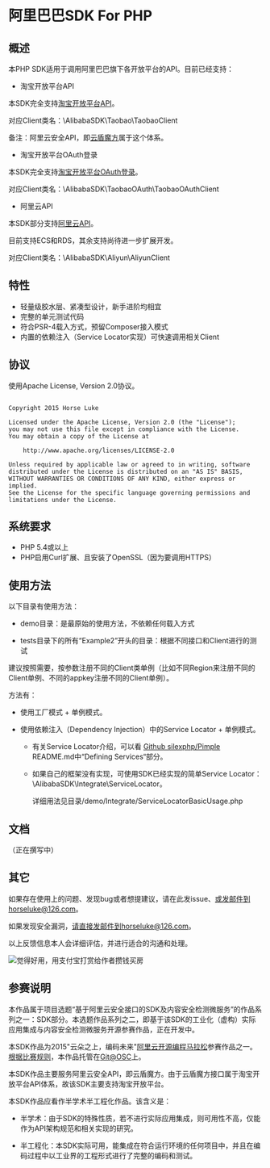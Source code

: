 # 阿里巴巴SDK For PHP

## 概述

本PHP SDK适用于调用阿里巴巴旗下各开放平台的API。目前已经支持：

* 淘宝开放平台API

本SDK完全支持[淘宝开放平台API](http://open.taobao.com/api/api_list.htm?spm=a219a.7386653.1.30.MYVxfa)。

对应Client类名：\AlibabaSDK\Taobao\TaobaoClient

备注：阿里云安全API，即[云盾魔方](http://csc.aliyun.com/)属于这个体系。

* 淘宝开放平台OAuth登录

本SDK完全支持[淘宝开放平台OAuth登录](http://open.taobao.com/doc/detail.htm?id=102635&spm=a219a.7386781.1998342838.19.ryTNmv)。

对应Client类名：\AlibabaSDK\TaobaoOAuth\TaobaoOAuthClient

* 阿里云API

本SDK部分支持[阿里云API](http://develop.aliyun.com/api/?spm=5176.100054.201.108.UyKD0b)。

目前支持ECS和RDS，其余支持尚待进一步扩展开发。

对应Client类名：\AlibabaSDK\Aliyun\AliyunClient


## 特性

* 轻量级胶水层、紧凑型设计，新手进阶均相宜
* 完整的单元测试代码
* 符合PSR-4载入方式，预留Composer接入模式
* 内置的依赖注入（Service Locator实现）可快速调用相关Client

## 协议

使用Apache License, Version 2.0协议。


```

Copyright 2015 Horse Luke

Licensed under the Apache License, Version 2.0 (the "License");
you may not use this file except in compliance with the License.
You may obtain a copy of the License at

    http://www.apache.org/licenses/LICENSE-2.0

Unless required by applicable law or agreed to in writing, software
distributed under the License is distributed on an "AS IS" BASIS,
WITHOUT WARRANTIES OR CONDITIONS OF ANY KIND, either express or implied.
See the License for the specific language governing permissions and
limitations under the License.

```

## 系统要求

* PHP 5.4或以上
* PHP启用Curl扩展、且安装了OpenSSL（因为要调用HTTPS）

## 使用方法

以下目录有使用方法：

* demo目录：是最原始的使用方法，不依赖任何载入方式

* tests目录下的所有“Example2”开头的目录：根据不同接口和Client进行的测试

建议按照需要，按参数注册不同的Client类单例（比如不同Region来注册不同的Client单例、不同的appkey注册不同的Client单例）。

方法有：

* 使用工厂模式 + 单例模式。

* 使用依赖注入（Dependency Injection）中的Service Locator + 单例模式。

  - 有关Service Locator介绍，可以看 [Github silexphp/Pimple](https://github.com/silexphp/Pimple ) README.md中“Defining Services“部分。
  
  - 如果自己的框架没有实现，可使用SDK已经实现的简单Service Locator：\AlibabaSDK\Integrate\ServiceLocator。
  
    详细用法见目录/demo/Integrate/ServiceLocatorBasicUsage.php


## 文档

（正在撰写中）

## 其它

如果存在使用上的问题、发现bug或者想提建议，请在此发issue、或发邮件到horseluke@126.com。

如果发现安全漏洞，请直接发邮件到horseluke@126.com。

以上反馈信息本人会详细评估，并进行适合的沟通和处理。

![觉得好用，用支付宝打赏给作者攒钱买房](http://7xlz3z.com1.z0.glb.clouddn.com/img/git/apavqmok7au6ummhae.png)

## 参赛说明

本作品属于项目选题“基于阿里云安全接口的SDK及内容安全检测微服务”的作品系列之一：SDK部分。本选题作品系列之二，即基于该SDK的工业化（虚构）实际应用集成与内容安全检测微服务开源参赛作品，正在开发中。

本SDK作品为2015"云朵之上，编码未来"[阿里云开源编程马拉松](http://bbs.aliyun.com/read/256663.html?spm=5176.100131.1.6.urYu37)参赛作品之一。[根据比赛规则](http://www.oschina.net/2015-ali-hackathon#item-rule)，本作品托管在[Git@OSC](http://git.oschina.net/)上。

本SDK作品主要服务阿里云安全API，即云盾魔方。由于云盾魔方接口属于淘宝开放平台API体系，故该SDK主要支持淘宝开放平台。

本SDK作品应看作半学术半工程化作品。该含义是：

* 半学术：由于SDK的特殊性质，若不进行实际应用集成，则可用性不高，仅能作为API架构规范和相关实现的研究。

* 半工程化：本SDK实际可用，能集成在符合运行环境的任何项目中，并且在编码过程中以工业界的工程形式进行了完整的编码和测试。



